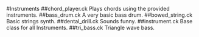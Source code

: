 #Instruments
##chord_player.ck
Plays chords using the provided instruments.
##bass_drum.ck
A very basic bass drum.
##bowed_string.ck
Basic strings synth.
##dental_drill.ck
Sounds funny.
##instrument.ck
Base class for all Instruments.
##tri_bass.ck
Triangle wave bass.

